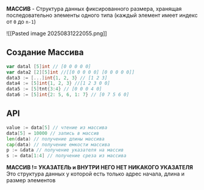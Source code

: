 **МАССИВ** - Структура данных фиксированного размера, хранящая последовательно элементы одного типа (каждый элемент имеет индекс от `0` до `n-1`)

![[Pasted image 20250831222055.png]]

## Создание Maccива

```go
var datal [5]int // [0 0 0 0 0]
var data2 [2][5]int //[[0 0 0 0 0] [0 0 0 0 0]]
data3 := [...]int{1, 2, 3} // [1 2 3]
data4 := [5]int{1, 2, 3} //[1 2 3 0 0]
data5 := [5]tnt{3:4} // [0 0 0 4 0]
data6 := [5]int{2: 5, 6, 1: 7} // [0 7 5 6 0]
```

## API

```go
value := data[5] // чтение из массива
data[5] = 10000 // запись в массив
len(data) // получение длины массива
cap(data) // получение емкости массива
p := &data // получение указателя на массив
s := data[1:4] // получение среза из массива
```

**МАССИВ != УКАЗАТЕЛЬ и ВНУТРИ НЕГО НЕТ НИКАКОГО УКАЗАТЕЛЯ**
Это структура данных у которой есть только адрес начала, длина и размер элементов

